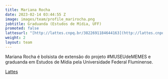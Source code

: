 ```yaml
---
title: Mariana Rocha
date: 2023-02-14 03:44:55 Z
image: images/team/profile_marirocha.png
jobtitle: Graduanda (Estudos de Mídia, UFF)
promoted: false
lattesurl: "[http://lattes.cnpq.br/3822691184644163](http://lattes.cnpq.br/6904029765804912)"
weight: 2
layout: team
---
```


Mariana Rocha é bolsista de extensão do projeto #MUSEUdeMEMES e graduanda em Estudos de Mídia pela Universidade Federal Fluminense.

<a href="http://lattes.cnpq.br/6904029765804912">Lattes</a>
